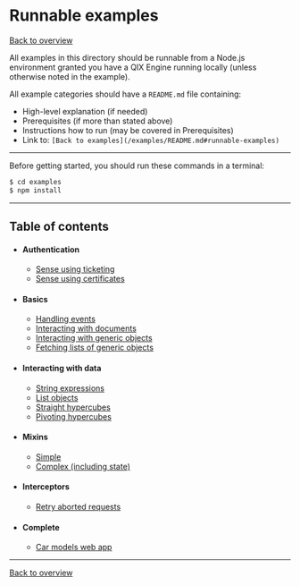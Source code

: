 # Runnable examples

[Back to overview](../README.md#readme)

All examples in this directory should be runnable from a Node.js environment granted
you have a QIX Engine running locally (unless otherwise noted in the example).

All example categories should have a `README.md` file containing:

* High-level explanation (if needed)
* Prerequisites (if more than stated above)
* Instructions how to run (may be covered in Prerequisites)
* Link to: `[Back to examples](/examples/README.md#runnable-examples)`

---

Before getting started, you should run these commands in a terminal:

```bash
$ cd examples
$ npm install
```

---

## Table of contents

- #### Authentication
  - [Sense using ticketing](./authentication/sense-using-ticketing)
  - [Sense using certificates](./authentication/sense-using-certificates#readme)
- #### Basics
  - [Handling events](./basics/events#readme)
  - [Interacting with documents](./basics/documents)
  - [Interacting with generic objects](./basics/generic-objects)
  - [Fetching lists of generic objects](./basics/lists)
- #### Interacting with data
  - [String expressions](./data/string-expressions)
  - [List objects](./data/list-object#readme)
  - [Straight hypercubes](./data/hypercube-straight)
  - [Pivoting hypercubes](./data/hypercube-pivot)
- #### Mixins
  - [Simple](./mixins/simple#readme)
  - [Complex (including state)](./mixins/complex#readme)
- #### Interceptors
  - [Retry aborted requests](./interceptors/retry-aborted#readme)
- #### Complete
  - [Car models web app](./complete/car-models)

---

[Back to overview](../README.md#readme)
